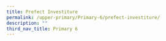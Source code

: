 ```yaml
---
title: Prefect Investiture
permalink: /upper-primary/Primary-6/prefect-investiture/
description: ""
third_nav_title: Primary 6
---
```

